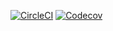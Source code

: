 [![CircleCI](https://img.shields.io/circleci/project/github/MattMorrisDev/angular-experiments/master.svg)]()
[![Codecov](https://img.shields.io/codecov/c/github/MattMorrisDev/angular-experiments/master.svg)]()
